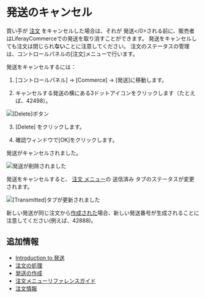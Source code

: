 # 発送のキャンセル

買い手が [注文](../orders/processing-an-order.md) をキャンセルした場合は、それが
発送</0>される前に、販売者はLiferayCommerceでの発送を取り消すことができます。 発送をキャンセルしても注文は閉じられ**ない**ことに注意してください。 注文のステータスの管理は、コントロールパネルの[注文]</em>メニューで行います。</p> 

発送をキャンセルするには：

1.  [コントロールパネル]</em> → [Commerce]</em> → [発送]</em>に移動します。

2.  キャンセルする発送の横にある3ドットアイコン</em>をクリックします（たとえば、42498</em>）。
   
   ![[Delete]ボタン](./cancelling-a-shipment/images/01.png)

3.  [Delete]</em> をクリックします。

4.  確認ウィンドウで[OK]</em>をクリックします。

発送がキャンセルされました。

![発送が削除されました](./cancelling-a-shipment/images/02.png)

発送をキャンセルすると、 [注文</em> メニュー](../orders/orders-menu-reference-guide.md)の 送信済み</em> タブのステータスが変更されます。

![[Transmitted]タブが更新されました](./cancelling-a-shipment/images/03.png)

新しい発送が同じ注文から[作成された](./creating-a-shipment.md)場合、新しい発送番号が生成されることに注意してください(例えば、42888</em>)。



## 追加情報

  - [Introduction to 発送](./introduction-to-shipments.md)
  - [注文の処理](../orders/processing-an-order.md)
  - [発送の作成](./creating-a-shipment.md)
  - [注文メニューリファレンスガイド](../orders/orders-menu-reference-guide.md)
  - [注文情報](../orders/order-information.md)

